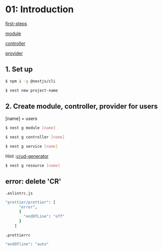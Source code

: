 # 01: Introduction
[first-steps](https://docs.nestjs.com/first-steps)

[module](https://docs.nestjs.com/modules) 

[controller](https://docs.nestjs.com/controllers) 

[provider](https://docs.nestjs.com/providers)

## 1. Set up
```bash
$ npm i -g @nestjs/cli

$ nest new project-name
```

## 2. Create module, controller, provider for users
[name] = users
```bash
$ nest g module [name]

$ nest g controller [name]

$ nest g service [name]
```
Hint :[crud-generator](https://docs.nestjs.com/recipes/crud-generator)
```bash
$ nest g resource [name]
```
## error: delete 'CR'
`.eslintrc.js` 
```bash
"prettier/prettier": [
      "error",
      {
        "endOfLine": "off"
      }
    ]
```
`.prettierrc`
```bash
"endOfline": "auto"
```
